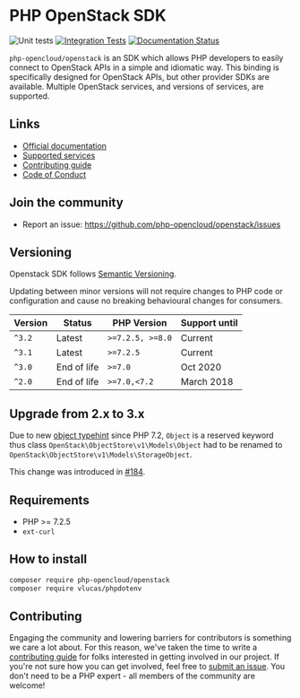 # PHP OpenStack SDK


![Unit tests](https://github.com/php-opencloud/openstack/actions/workflows/unit_tests.yml/badge.svg)
[![Integration Tests](https://github.com/php-opencloud/openstack/actions/workflows/integration_tests.yml/badge.svg)](https://github.com/php-opencloud/openstack/actions/workflows/integration_tests.yml)
[![Documentation Status](https://readthedocs.org/projects/php-openstack-sdk/badge/?version=latest)](https://php-openstack-sdk.readthedocs.io/en/latest/?badge=latest)

`php-opencloud/openstack` is an SDK which allows PHP developers to easily connect to OpenStack APIs in a simple and 
idiomatic way. This binding is specifically designed for OpenStack APIs, but other provider SDKs are available. Multiple 
OpenStack services, and versions of services, are supported.
 
## Links

* [Official documentation](https://php-openstack-sdk.readthedocs.io/en/latest/)
* [Supported services](/COVERAGE.md)
* [Contributing guide](/CONTRIBUTING.md)
* [Code of Conduct](/CODE_OF_CONDUCT.md)

## Join the community
   
- Report an issue: https://github.com/php-opencloud/openstack/issues

## Versioning

Openstack SDK follows [Semantic Versioning](https://semver.org/spec/v2.0.0.html).

Updating between minor versions will not require changes to PHP code or configuration
and cause no breaking behavioural changes for consumers.

| Version   | Status      | PHP Version      | Support until           |
| --------- |-------------| ---------------- | ----------------------- |
| `^3.2`    | Latest      | `>=7.2.5, >=8.0` | Current                 |
| `^3.1`    | Latest      | `>=7.2.5`        | Current                 |
| `^3.0`    | End of life | `>=7.0`          | Oct 2020                |
| `^2.0`    | End of life | `>=7.0,<7.2`     | March 2018              |


## Upgrade from 2.x to 3.x

Due to new [object typehint](https://wiki.php.net/rfc/object-typehint) since PHP 7.2, `Object` is a reserved keyword 
thus class `OpenStack\ObjectStore\v1\Models\Object` had to be renamed to 
`OpenStack\ObjectStore\v1\Models\StorageObject`. 

This change was introduced in [#184](https://github.com/php-opencloud/openstack/pull/184).

## Requirements

* PHP >= 7.2.5
* `ext-curl`

## How to install

```bash
composer require php-opencloud/openstack
composer require vlucas/phpdotenv
```

## Contributing

Engaging the community and lowering barriers for contributors is something we care a lot about. For this reason, we've 
taken the time to write a [contributing guide](CONTRIBUTING.md) for folks interested in getting involved in our project. 
If you're not sure how you can get involved, feel free to 
[submit an issue](https://github.com/php-opencloud/openstack/issues/new). You don't need to be a PHP expert - all members of the 
community are welcome!
